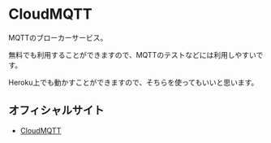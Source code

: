 # CloudMQTT

MQTTのブローカーサービス。

無料でも利用することができますので、MQTTのテストなどには利用しやすいです。

Heroku上でも動かすことができますので、そちらを使ってもいいと思います。

## オフィシャルサイト
- [CloudMQTT](https://www.cloudmqtt.com/)
